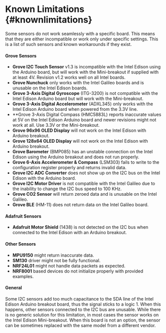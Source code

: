 Known Limitations                       {#knownlimitations}
===============

Some sensors do not work seamlessly with a specific board. This means that they
are either incompatible or work only under specific settings. This is a list of
such sensors and known workarounds if they exist.

#### Grove Sensors

 * **Grove I2C Touch Sensor** v1.3 is incompatible with the Intel Edison using
 the Arduino board, but will work with the Mini-breakout if supplied with at
 least 4V. Revision v1.2 works well on all Intel boards.
 * **Grove Nunchuck** only works with the Intel Galileo boards and is unusable
 on the Intel Edison boards.
 * **Grove 3-Axis Digital Gyroscope** (ITG-3200) is not compatible with the
 Intel Edison Arduino board but will work with the Mini-breakout.
 * **Grove 3-Axis Digital Accelerometer** (ADXL345) only works with the Intel
 Edison Arduino board when powered from the 3.3V line.
 * **Grove 3-Axis Digital Compass (HMC5883L) reports inaccurate values at 5V
 on the Intel Edison Arduino board and newer revisions might not work at all.
 Use 3.3V or the Mini-breakout.
 * **Grove 96x96 OLED Display** will not work on the Intel Edison with Arduino
 breakout.
 * **Grove 128x64 OLED Display** will not work on the Intel Edison with Arduino
 breakout.
 * **Grove Barometer** (BMP085) has an unstable connection on the Intel Edison
 using the Arduino breakout and does not run properly.
 * **Grove 6-Axis Accelerometer & Compass** (LSM303) fails to write to the
 configuration register properly and returns invalid data.
 * **Grove I2C ADC Converter** does not show up on the I2C bus on the Intel
 Edison with the Arduino board.
 * **Grove I2C Motor Driver** is not compatible with the Intel Galileo due to
 the inability to change the I2C bus speed to 100 KHz.
 * **Grove CO2 Sensor** will return zeroed data and is unusable on the Intel
 Galileo.
 * **Grove BLE** (HM-11) does not return data on the Intel Galileo board.

#### Adafruit Sensors

 * **Adafruit Motor Shield** (1438) is not detected on the I2C bus when
 connected to the Intel Edison with an Arduino breakout.

#### Other Sensors

 * **MPU9150** might return inaccurate data.
 * **SM130** driver might not be fully functional.
 * **NRF24L01** might not handle data packets as expected.
 * **NRF8001** based devices do not initialize properly with provided examples.

#### General

Some I2C sensors add too much capacitance to the SDA line of the Intel Edison
Arduino breakout board, thus the signal sticks to a logic 1. When this happens,
other sensors connected to the I2C bus are unusable. While there is no generic
solution for this limitation, in most cases the sensor works on the Intel
Edison Mini-breakout. When this board is not an option, the sensor can be
sometimes replaced with the same model from a different vendor.
